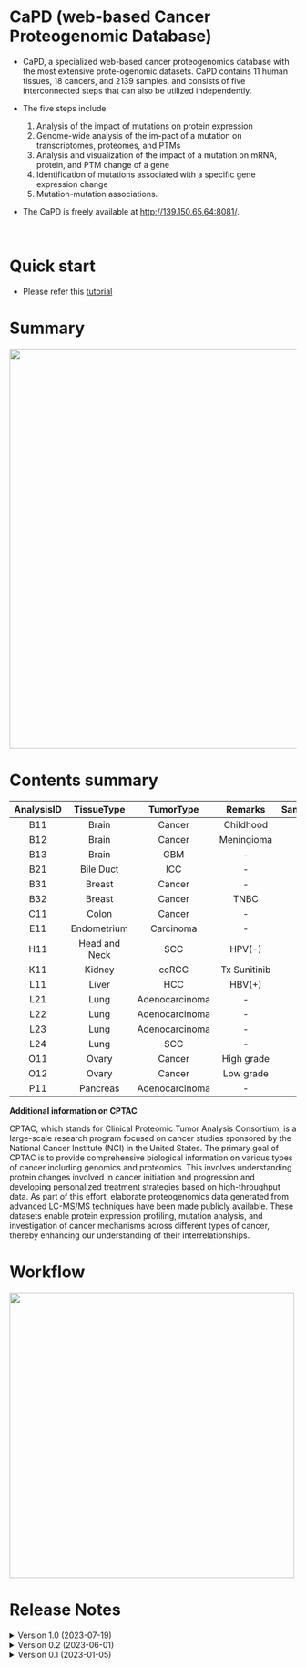 
# CaPD (web-based Cancer Proteogenomic Database)

- CaPD, a specialized web-based cancer proteogenomics database with the most extensive prote-ogenomic datasets. CaPD contains 11 human tissues, 18 cancers, and 2139 samples, and consists of five interconnected steps that can also be utilized independently.
  
- The five steps include
  1. Analysis of the impact of mutations on protein expression
  2. Genome-wide analysis of the im-pact of a mutation on transcriptomes, proteomes, and PTMs
  3. Analysis and visualization of the impact of a mutation on mRNA, protein, and PTM change of a gene
  4. Identification of mutations associated with a specific gene expression change
  5. Mutation-mutation associations.

- The CaPD is freely available at http://139.150.65.64:8081/.
<br> 

# Quick start
 - Please refer this [tutorial](https://github.com/prosium/CaPD/blob/main/docs/tutorial_1.0.md)

# Summary

<p align="left">
    <img width="700" src="https://github.com/prosium/repository1/assets/94524627/d75d2fc4-f2b4-4060-b5c2-726ecf9c1888">
  </a>
</p>



# Contents summary

<center>
  
|AnalysisID|TissueType|TumorType|Remarks|Samples|DataType|Reference|
|:---:|:---:|:---:|:---:|---:|:---:|:---:|
|B11|Brain|Cancer|Childhood|218|MTPH|[33242424](https://pubmed.ncbi.nlm.nih.gov/33242424/)
|B12|Brain|Cancer|Meningioma|121|MTP|[34433969](https://pubmed.ncbi.nlm.nih.gov/34433969/)
|B13|Brain|GBM|-|99|MTPHA|[33577785](https://pubmed.ncbi.nlm.nih.gov/33577785/)
|B21|Bile Duct|ICC|-|262|MTPH|[34971568](https://pubmed.ncbi.nlm.nih.gov/34971568/)
|B31|Breast|Cancer|-|122|MTPHA|[33212010](https://pubmed.ncbi.nlm.nih.gov/33212010/)
|B32|Breast|Cancer|TNBC|71|MTPH|[36001024](https://pubmed.ncbi.nlm.nih.gov/36001024/)
|C11|Colon|Cancer|-|110|MTPH|[31031003](https://pubmed.ncbi.nlm.nih.gov/31031003/)
|E11|Endometrium|Carcinoma|-|95|MTPHA|[32059776](https://pubmed.ncbi.nlm.nih.gov/32059776/)
|H11|Head and Neck|SCC|HPV(-)|108|MTPH|[33417831](https://pubmed.ncbi.nlm.nih.gov/33417831/)
|K11|Kidney|ccRCC|Tx Sunitinib|115|MTPH|[37460463](https://pubmed.ncbi.nlm.nih.gov/37460463/)
|L11|Liver|HCC|HBV(+)|158|MTPH|[31585088](https://pubmed.ncbi.nlm.nih.gov/31585088/)
|L21|Lung|Adenocarcinoma|-|110|MTPHA|[32649874](https://pubmed.ncbi.nlm.nih.gov/32649874/)
|L22|Lung|Adenocarcinoma|-|102|MTPH|[32649875](https://pubmed.ncbi.nlm.nih.gov/32649875/)
|L23|Lung|Adenocarcinoma|-|103|MTPH|[32649877](https://pubmed.ncbi.nlm.nih.gov/32649877/)
|L24|Lung|SCC|-|108|MTPHAU|[34358469](https://pubmed.ncbi.nlm.nih.gov/34358469/)
|O11|Ovary|Cancer|High grade|83|MTPHG|[27372738](https://pubmed.ncbi.nlm.nih.gov/27372738/)
|O12|Ovary|Cancer|Low grade|14|MTPH|[36528667](https://pubmed.ncbi.nlm.nih.gov/36528667/)
|P11|Pancreas|Adenocarcinoma|-|140|MTPH|[34534465](https://pubmed.ncbi.nlm.nih.gov/34534465/)
  
</center>

**Additional information on CPTAC**

CPTAC, which stands for Clinical Proteomic Tumor Analysis Consortium, is a large-scale research program focused on cancer studies sponsored by the National Cancer Institute (NCI) in the United States. The primary goal of CPTAC is to provide comprehensive biological information on various types of cancer including genomics and proteomics. This involves understanding protein changes involved in cancer initiation and progression and developing personalized treatment strategies based on high-throughput data. As part of this effort, elaborate proteogenomics data generated from advanced LC-MS/MS techniques have been made publicly available. These datasets enable protein expression profiling, mutation analysis, and investigation of cancer mechanisms across different types of cancer, thereby enhancing our understanding of their interrelationships.



# Workflow
<p align="left">
    <img width="500" src="https://github.com/prosium/repository1/assets/94524627/d0da16c5-7920-45fe-a0cb-5b545019584c">
  </a>
</p>


# Release Notes

<details>

<summary>Version 1.0 (2023-07-19)</summary>
  
- Updated datasets: 454 samples updated from [papers](https://pubmed.ncbi.nlm.nih.gov/?term=33242424,37460463,34433969)
- Fixed minor bugs  

</details>

<details>
<summary>Version 0.2 (2023-06-01)</summary>
  
- Updated datasets: 448 samples updated from [papers](https://pubmed.ncbi.nlm.nih.gov/?term=36001024,31585088,32649875,32649877,36528667)
- Fixed minor bugs

</details>

<details>
<summary>Version 0.1 (2023-01-05)</summary>
  
- Updated datasets: 1237 samples updated from [CPTAC Consortium](https://proteomics.cancer.gov/programs/cptac)
- Fixed minor bugs

</details>


